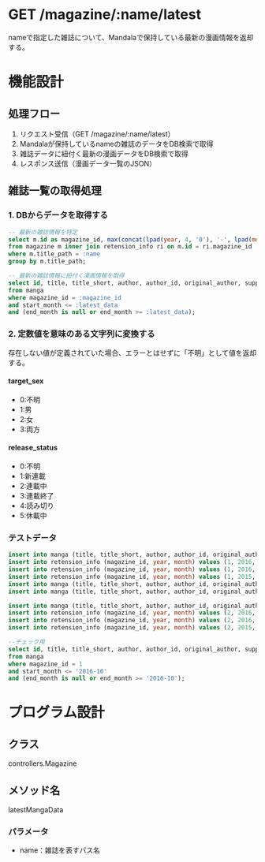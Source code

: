 # GET /magazine/:name/latest

nameで指定した雑誌について、Mandalaで保持している最新の漫画情報を返却する。


# 機能設計

## 処理フロー

1. リクエスト受信（GET /magazine/:name/latest）
2. Mandalaが保持しているnameの雑誌のデータをDB検索で取得
3. 雑誌データに紐付く最新の漫画データをDB検索で取得
3. レスポンス送信（漫画データ一覧のJSON）

## 雑誌一覧の取得処理

### 1. DBからデータを取得する

```sql
-- 最新の雑誌情報を特定
select m.id as magazine_id, max(concat(lpad(year, 4, '0'), '-', lpad(month, 2, '0'))) as latest_data
from magazine m inner join retension_info ri on m.id = ri.magazine_id
where m.title_path = :name
group by m.title_path;
```

```sql
-- 最新の雑誌情報に紐付く漫画情報を取得
select id, title, title_short, author, author_id, original_author, support_author, public_url, twitter_account, twitter_hash_tag, target_sex, release_status, created_at, updated_at
from manga
where magazine_id = :magazine_id
and start_month <= :latest_data
and (end_month is null or end_month >= :latest_data);
```


### 2. 定数値を意味のある文字列に変換する

存在しない値が定義されていた場合、エラーとはせずに「不明」として値を返却する。

#### target_sex

- 0:不明
- 1:男
- 2:女
- 3:両方

#### release_status

- 0:不明
- 1:新連載
- 2:連載中
- 3:連載終了
- 4:読み切り
- 5:休載中



### テストデータ

```sql
insert into manga (title, title_short, author, author_id, original_author, original_author_id, support_author, support_author_id, magazine_id, start_month, end_month, public_url, twitter_account, twitter_hash_tag, target_sex, release_status) values ('ONE PIECE', 'ワンピ', '尾田栄一郎', null, null, null, null, null, 1, '1997-07', null, 'https://one-piece.com/', '@OPcom_info', '#onepiece', '3', '2');
insert into retension_info (magazine_id, year, month) values (1, 2016, 3);
insert into retension_info (magazine_id, year, month) values (1, 2016, 9);
insert into retension_info (magazine_id, year, month) values (1, 2015, 12);
insert into manga (title, title_short, author, author_id, original_author, original_author_id, support_author, support_author_id, magazine_id, start_month, end_month, public_url, twitter_account, twitter_hash_tag, target_sex, release_status) values ('ONE PIECE', 'ワンピ', '尾田栄一郎', null, null, null, null, null, 1, '1997-07', null, 'https://one-piece.com/', '@OPcom_info', '#onepiece', '3', '2');
insert into manga (title, title_short, author, author_id, original_author, original_author_id, support_author, support_author_id, magazine_id, start_month, end_month, public_url, twitter_account, twitter_hash_tag, target_sex, release_status) values ('銀魂', null, '空知英秋', null, null, null, null, null, 1, '2004-01', null, 'http://www.j-gintama.com/', '@gintamamovie', '#gintama', '3', '2');

insert into manga (title, title_short, author, author_id, original_author, original_author_id, support_author, support_author_id, magazine_id, start_month, end_month, public_url, twitter_account, twitter_hash_tag, target_sex, release_status) values ('銀魂', null, '空知英秋', null, null, null, null, null, 1, '2004-01', null, 'http://www.j-gintama.com/', '@gintamamovie', '#gintama', '3', '2');
insert into retension_info (magazine_id, year, month) values (2, 2016, 4);
insert into retension_info (magazine_id, year, month) values (2, 2016, 10);
insert into retension_info (magazine_id, year, month) values (2, 2015, 9);

--チェック用
select id, title, title_short, author, author_id, original_author, support_author, public_url, twitter_account, twitter_hash_tag, target_sex, release_status, created_at, updated_at
from manga
where magazine_id = 1
and start_month <= '2016-10'
and (end_month is null or end_month >= '2016-10');
```


# プログラム設計

## クラス

controllers.Magazine

## メソッド名

latestMangaData

### パラメータ

- name：雑誌を表すパス名
